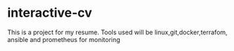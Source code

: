 # interactive-cv
This is a project for my resume. Tools used will be linux,git,docker,terrafom, ansible and prometheus for monitoring 
